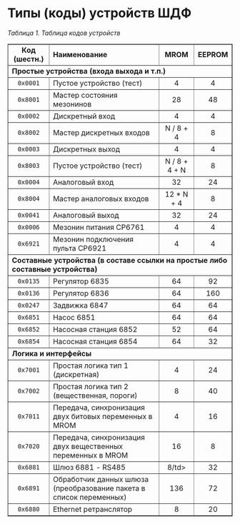 # Типы (коды) устройств ШДФ

_Таблица 1. Таблица кодов устройств_

<table summary="Таблица кодов устройств" border="1">
    <tbody valign="center" align="center">
        <tr>
            <td><strong>Код (шестн.)</strong></td>
            <td align="left"><strong>Наименование</strong></td>
            <td><strong>MROM</strong></td>
            <td><strong>EEPROM</strong></td>
        </tr>
        <tr>
            <td colspan="4" align="left"><strong>Простые устройства (входа выхода и т.п.)</strong></td>
        </tr>
        <tr>
            <td><code>0x0001</code></td>
            <td align="left">Пустое устройство (тест)</td>
            <td>4</td>
            <td>4</td>
        </tr>
        <tr>
            <td><code>0x8001</code></td>
            <td align="left">Мастер состояния мезонинов</td>
            <td>28</td>
            <td>48</td>
        </tr>
        <tr>
            <td><code>0x0002</code></td>
            <td align="left">Дискретный вход</td>
            <td>4</td>
            <td>4</td>
        </tr>
        <tr>
            <td><code>0x8002</code></td>
            <td align="left">Мастер дискретных входов</td>
            <td>N / 8 + 4</td>
            <td>8</td>
        </tr>
        <tr>
            <td><code>0x0003</code></td>
            <td align="left">Дискретных выход</td>
            <td>4</td>
            <td>4</td>
        </tr>
        <tr>
            <td><code>0x8003</code></td>
            <td align="left">Пустое устройство (тест)</td>
            <td>N / 8 + 4 + N</td>
            <td>8</td>
        </tr>
        <tr>
            <td><code>0x0004</code></td>
            <td align="left">Аналоговый вход</td>
            <td>32</td>
            <td>24</td>
        </tr>
        <tr>
            <td><code>0x8004</code></td>
            <td align="left">Мастер аналоговых входов</td>
            <td>12 * N + 4</td>
            <td>8</td>
        </tr>
        <tr>
            <td><code>0x0041</code></td>
            <td align="left">Аналоговый выход</td>
            <td>32</td>
            <td>24</td>
        </tr>
        <tr>
            <td><code>0x0006</code></td>
            <td align="left">Мезонин питания СР6761</td>
            <td>4</td>
            <td>4</td>
        </tr>
        <tr>
            <td><code>0x6921</code></td>
            <td align="left">Мезонин подключения пульта СР6921</td>
            <td>4</td>
            <td>4</td>
        </tr>
        <tr>
            <td colspan="4" align="left"><strong>Составные устройства (в составе ссылки на простые либо составные устройства)</strong></td>
        </tr>
        <tr>
            <td><code>0x0135</code></td>
            <td align="left">Регулятор 6835</td>
            <td>64</td>
            <td>92</td>
        </tr>
        <tr>
            <td><code>0x0136</code></td>
            <td align="left">Регулятор 6836</td>
            <td>64</td>
            <td>160</td>
        </tr>
        <tr>
            <td><code>0x0247</code></td>
            <td align="left">Задвижка 6847</td>
            <td>64</td>
            <td>64</td>
        </tr>
        <tr>
            <td><code>0x6851</code></td>
            <td align="left">Насос 6851</td>
            <td>64</td>
            <td>64</td>
        </tr>
        <tr>
            <td><code>0x6852</code></td>
            <td align="left">Насосная станция 6852</td>
            <td>52</td>
            <td>64</td>
        </tr>
        <tr>
            <td><code>0x6854</code></td>
            <td align="left">Насосная станция 6854</td>
            <td>64</td>
            <td>32</td>
        </tr>
        <tr>
            <td colspan="4" align="left"><strong>Логика и интерфейсы</strong></td>
        </tr>
        <tr>
            <td><code>0x7001</code></td>
            <td align="left">Простая логика тип 1 (дискретная)</td>
            <td>4</td>
            <td>24</td>
        </tr>
        <tr>
            <td><code>0x7002</code></td>
            <td align="left">Простая логика тип 2 (вещественная, пороги)</td>
            <td>8</td>
            <td>40</td>
        </tr>
        <tr>
            <td><code>0x7011</code></td>
            <td align="left">Передача, синхронизация двух битовых переменных в MROM</td>
            <td>4</td>
            <td>16</td>
        </tr>
        <tr>
            <td><code>0x7020</code></td>
            <td align="left">Передача, синхронизация двух вещественных переменных в MROM</td>
            <td>16</td>
            <td>8</td>
        </tr>
        <tr>
            <td><code>0x6881</code></td>
            <td align="left">Шлюз 6881 - RS485</td>
            <td>8/td>
            <td>32</td>
        </tr>
        <tr>
            <td><code>0x6891</code></td>
            <td align="left">Обработчик данных шлюза (преобразование пакета в список переменных)</td>
            <td>136</td>
            <td>72</td>
        </tr>
        <tr>
            <td><code>0x6880</code></td>
            <td align="left">Ethernet ретранслятор</td>
            <td>8</td>
            <td>20</td>
        </tr>
    </tbody>
</table>
